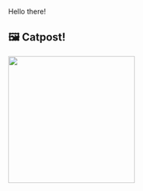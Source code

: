 Hello there!



## 🖼️ Catpost!

<sub>
    <img src="https://cdn2.thecatapi.com/images/1gd.png" height="256">
</sub>

